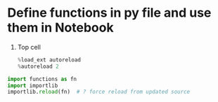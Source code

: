 # Define functions in py file and use them in Notebook

1. Top cell
   ```python
   %load_ext autoreload
   %autoreload 2
   ```



```python
import functions as fn
import importlib
importlib.reload(fn)  # ? force reload from updated source
```